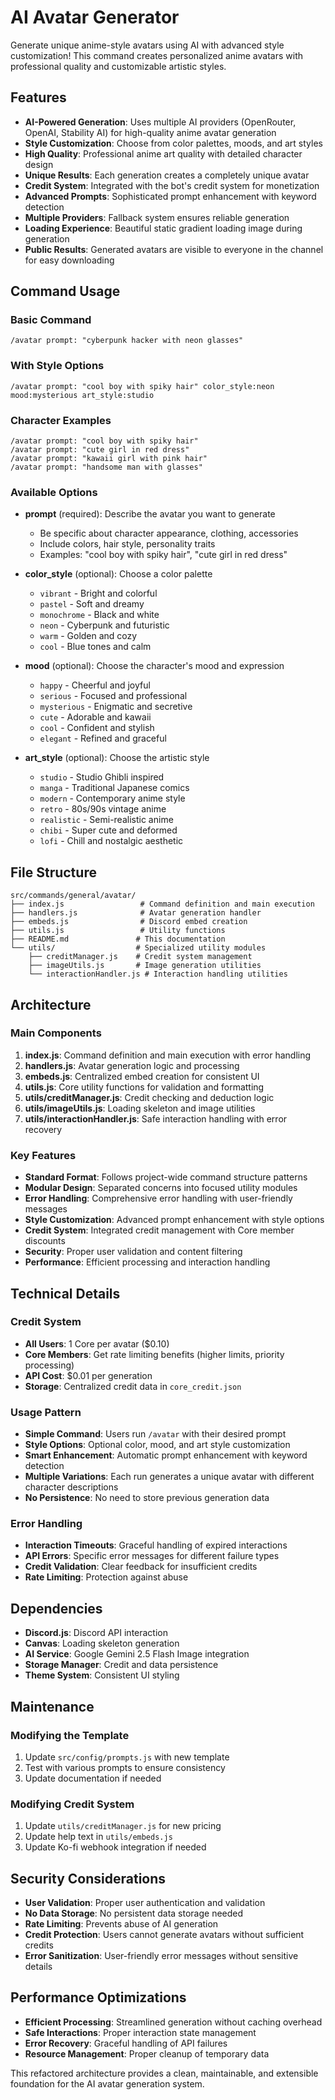 # AI Avatar Generator

Generate unique anime-style avatars using AI with advanced style customization! This command creates personalized anime avatars with professional quality and customizable artistic styles.

## Features

- **AI-Powered Generation**: Uses multiple AI providers (OpenRouter, OpenAI, Stability AI) for high-quality anime avatar generation
- **Style Customization**: Choose from color palettes, moods, and art styles
- **High Quality**: Professional anime art quality with detailed character design
- **Unique Results**: Each generation creates a completely unique avatar
- **Credit System**: Integrated with the bot's credit system for monetization
- **Advanced Prompts**: Sophisticated prompt enhancement with keyword detection
- **Multiple Providers**: Fallback system ensures reliable generation
- **Loading Experience**: Beautiful static gradient loading image during generation
- **Public Results**: Generated avatars are visible to everyone in the channel for easy downloading

## Command Usage

### Basic Command

```
/avatar prompt: "cyberpunk hacker with neon glasses"
```

### With Style Options

```
/avatar prompt: "cool boy with spiky hair" color_style:neon mood:mysterious art_style:studio
```

### Character Examples

```
/avatar prompt: "cool boy with spiky hair"
/avatar prompt: "cute girl in red dress"
/avatar prompt: "kawaii girl with pink hair"
/avatar prompt: "handsome man with glasses"
```

### Available Options

- **prompt** (required): Describe the avatar you want to generate
  - Be specific about character appearance, clothing, accessories
  - Include colors, hair style, personality traits
  - Examples: "cool boy with spiky hair", "cute girl in red dress"

- **color_style** (optional): Choose a color palette
  - `vibrant` - Bright and colorful
  - `pastel` - Soft and dreamy
  - `monochrome` - Black and white
  - `neon` - Cyberpunk and futuristic
  - `warm` - Golden and cozy
  - `cool` - Blue tones and calm

- **mood** (optional): Choose the character's mood and expression
  - `happy` - Cheerful and joyful
  - `serious` - Focused and professional
  - `mysterious` - Enigmatic and secretive
  - `cute` - Adorable and kawaii
  - `cool` - Confident and stylish
  - `elegant` - Refined and graceful

- **art_style** (optional): Choose the artistic style
  - `studio` - Studio Ghibli inspired
  - `manga` - Traditional Japanese comics
  - `modern` - Contemporary anime style
  - `retro` - 80s/90s vintage anime
  - `realistic` - Semi-realistic anime
  - `chibi` - Super cute and deformed
  - `lofi` - Chill and nostalgic aesthetic

## File Structure

```
src/commands/general/avatar/
├── index.js                 # Command definition and main execution
├── handlers.js              # Avatar generation handler
├── embeds.js                # Discord embed creation
├── utils.js                 # Utility functions
├── README.md               # This documentation
└── utils/                  # Specialized utility modules
    ├── creditManager.js    # Credit system management
    ├── imageUtils.js       # Image generation utilities
    └── interactionHandler.js # Interaction handling utilities
```

## Architecture

### Main Components

1. **index.js**: Command definition and main execution with error handling
2. **handlers.js**: Avatar generation logic and processing
3. **embeds.js**: Centralized embed creation for consistent UI
4. **utils.js**: Core utility functions for validation and formatting
5. **utils/creditManager.js**: Credit checking and deduction logic
6. **utils/imageUtils.js**: Loading skeleton and image utilities
7. **utils/interactionHandler.js**: Safe interaction handling with error recovery

### Key Features

- **Standard Format**: Follows project-wide command structure patterns
- **Modular Design**: Separated concerns into focused utility modules
- **Error Handling**: Comprehensive error handling with user-friendly messages
- **Style Customization**: Advanced prompt enhancement with style options
- **Credit System**: Integrated credit management with Core member discounts
- **Security**: Proper user validation and content filtering
- **Performance**: Efficient processing and interaction handling

## Technical Details

### Credit System

- **All Users**: 1 Core per avatar ($0.10)
- **Core Members**: Get rate limiting benefits (higher limits, priority processing)
- **API Cost**: $0.01 per generation
- **Storage**: Centralized credit data in `core_credit.json`

### Usage Pattern

- **Simple Command**: Users run `/avatar` with their desired prompt
- **Style Options**: Optional color, mood, and art style customization
- **Smart Enhancement**: Automatic prompt enhancement with keyword detection
- **Multiple Variations**: Each run generates a unique avatar with different character descriptions
- **No Persistence**: No need to store previous generation data

### Error Handling

- **Interaction Timeouts**: Graceful handling of expired interactions
- **API Errors**: Specific error messages for different failure types
- **Credit Validation**: Clear feedback for insufficient credits
- **Rate Limiting**: Protection against abuse

## Dependencies

- **Discord.js**: Discord API interaction
- **Canvas**: Loading skeleton generation
- **AI Service**: Google Gemini 2.5 Flash Image integration
- **Storage Manager**: Credit and data persistence
- **Theme System**: Consistent UI styling

## Maintenance

### Modifying the Template

1. Update `src/config/prompts.js` with new template
2. Test with various prompts to ensure consistency
3. Update documentation if needed

### Modifying Credit System

1. Update `utils/creditManager.js` for new pricing
2. Update help text in `utils/embeds.js`
3. Update Ko-fi webhook integration if needed

## Security Considerations

- **User Validation**: Proper user authentication and validation
- **No Data Storage**: No persistent data storage needed
- **Rate Limiting**: Prevents abuse of AI generation
- **Credit Protection**: Users cannot generate avatars without sufficient credits
- **Error Sanitization**: User-friendly error messages without sensitive details

## Performance Optimizations

- **Efficient Processing**: Streamlined generation without caching overhead
- **Safe Interactions**: Proper interaction state management
- **Error Recovery**: Graceful handling of API failures
- **Resource Management**: Proper cleanup of temporary data

This refactored architecture provides a clean, maintainable, and extensible foundation for the AI avatar generation system.
